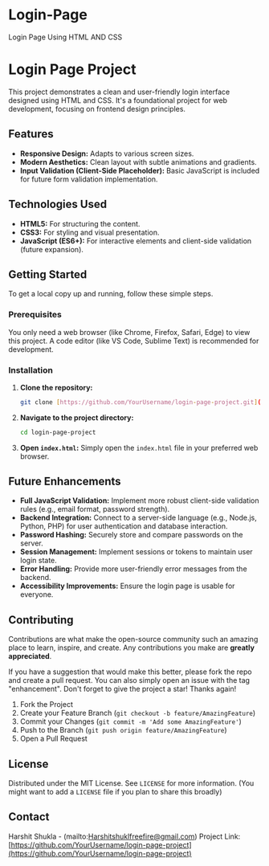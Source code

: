 # Login-Page
Login Page Using HTML AND CSS
# Login Page Project

This project demonstrates a clean and user-friendly login interface designed using HTML and CSS. It's a foundational project for web development, focusing on frontend design principles.

## Features

* **Responsive Design:** Adapts to various screen sizes.
* **Modern Aesthetics:** Clean layout with subtle animations and gradients.
* **Input Validation (Client-Side Placeholder):** Basic JavaScript is included for future form validation implementation.

## Technologies Used

* **HTML5:** For structuring the content.
* **CSS3:** For styling and visual presentation.
* **JavaScript (ES6+):** For interactive elements and client-side validation (future expansion).

## Getting Started

To get a local copy up and running, follow these simple steps.

### Prerequisites

You only need a web browser (like Chrome, Firefox, Safari, Edge) to view this project. A code editor (like VS Code, Sublime Text) is recommended for development.

### Installation

1.  **Clone the repository:**
    ```bash
    git clone [https://github.com/YourUsername/login-page-project.git](https://github.com/YourUsername/login-page-project.git)
    ```
2.  **Navigate to the project directory:**
    ```bash
    cd login-page-project
    ```
3.  **Open `index.html`:**
    Simply open the `index.html` file in your preferred web browser.

## Future Enhancements

* **Full JavaScript Validation:** Implement more robust client-side validation rules (e.g., email format, password strength).
* **Backend Integration:** Connect to a server-side language (e.g., Node.js, Python, PHP) for user authentication and database interaction.
* **Password Hashing:** Securely store and compare passwords on the server.
* **Session Management:** Implement sessions or tokens to maintain user login state.
* **Error Handling:** Provide more user-friendly error messages from the backend.
* **Accessibility Improvements:** Ensure the login page is usable for everyone.

## Contributing

Contributions are what make the open-source community such an amazing place to learn, inspire, and create. Any contributions you make are **greatly appreciated**.

If you have a suggestion that would make this better, please fork the repo and create a pull request. You can also simply open an issue with the tag "enhancement".
Don't forget to give the project a star! Thanks again!

1.  Fork the Project
2.  Create your Feature Branch (`git checkout -b feature/AmazingFeature`)
3.  Commit your Changes (`git commit -m 'Add some AmazingFeature'`)
4.  Push to the Branch (`git push origin feature/AmazingFeature`)
5.  Open a Pull Request

## License

Distributed under the MIT License. See `LICENSE` for more information. (You might want to add a `LICENSE` file if you plan to share this broadly)

## Contact

Harshit Shukla - (mailto:Harshitshuklfreefire@gmail.com)
Project Link: [https://github.com/YourUsername/login-page-project](https://github.com/YourUsername/login-page-project)
